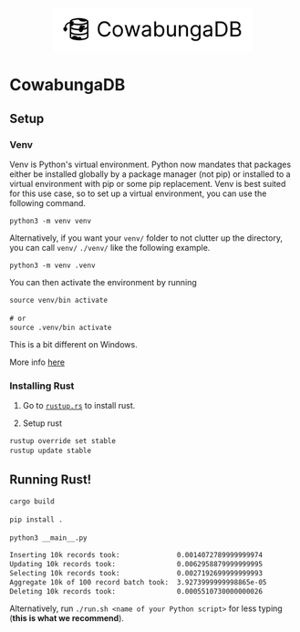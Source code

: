 <p align="center">
  <img width="350px" src="README/CowabungaLogo.png">
</p>

# CowabungaDB

## Setup

### Venv
Venv is Python's virtual environment. Python now mandates that packages either be installed globally by a package manager (not pip) or installed to a virtual environment with pip or some pip replacement. Venv is best suited for this use case, so to set up a virtual environment, you can use the following command.

```
python3 -m venv venv
```

Alternatively, if you want your `venv/` folder to not clutter up the directory, you can call `venv/` `./venv/` like the following example.

```
python3 -m venv .venv
```

You can then activate the environment by running

```
source venv/bin activate

# or
source .venv/bin activate
```

This is a bit different on Windows.

More info [here](https://docs.python.org/3/library/venv.html)

### Installing Rust

1. Go to [`rustup.rs`](https://rustup.rs/) to install rust.

2. Setup rust

```sh
rustup override set stable
rustup update stable
```
 
## Running Rust!

```
cargo build

pip install .

python3 __main__.py
```

```
Inserting 10k records took:  			 0.0014072789999999974
Updating 10k records took:  			 0.0062958879999999995
Selecting 10k records took:  			 0.0027192699999999993
Aggregate 10k of 100 record batch took:	 3.9273999999998865e-05
Deleting 10k records took:  			 0.0005510730000000026
```

Alternatively, run `./run.sh <name of your Python script>` for less typing (**this is what we recommend**).
